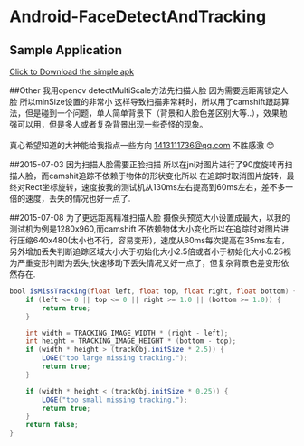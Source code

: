 # Android-FaceDetectAndTracking

## Sample Application
<a href="https://raw.githubusercontent.com/guojunyi/Android-FaceDetectAndTracking
/master/apk/FaceDetectAndTracking.apk" target="_blank" title="Download From Google Play">Click to Download the simple apk</a>

##Other
我用opencv detectMultiScale方法先扫描人脸 因为需要远距离锁定人脸 所以minSize设置的非常小 这样导致扫描非常耗时，所以用了camshift跟踪算法，但是碰到一个问题，单人简单背景下（背景和人脸色差区别大等..），效果勉强可以用，但是多人或者复杂背景出现一些奇怪的现象。</br></br>
真心希望知道的大神能给我指点一些方向 1413111736@qq.com 不胜感激 :blush:

##2015-07-03
因为扫描人脸需要正脸扫描 所以在jni对图片进行了90度旋转再扫描人脸，而camshit追踪不依赖于物体的形状变化所以
在追踪时取消图片旋转，最终对Rect坐标旋转，速度按我的测试机从130ms左右提高到60ms左右，差不多一倍的速度，丢失的情况也好一点了.


##2015-07-08
为了更远距离精准扫描人脸 摄像头预览大小设置成最大，以我的测试机为例是1280x960,而camshift 不依赖物体大小变化所以在追踪时对图片进行压缩640x480(太小也不行，容易变形)，速度从60ms每次提高在35ms左右，
另外增加丢失判断追踪区域大小大于初始化大小2.5倍或者小于初始化大小0.25视为严重变形判断为丢失,快速移动下丢失情况又好一点了，但复杂背景色差变形依然存在.
``` java
bool isMissTracking(float left, float top, float right, float bottom) {
	if (left <= 0 || top <= 0 || right >= 1.0 || (bottom >= 1.0)) {
		return true;
	}

	int width = TRACKING_IMAGE_WIDTH * (right - left);
	int height = TRACKING_IMAGE_HEIGHT * (bottom - top);
	if (width * height > (trackObj.initSize * 2.5)) {
		LOGE("too large missing tracking.");
		return true;
	}

	if (width * height < (trackObj.initSize * 0.25)) {
		LOGE("too small missing tracking.");
		return true;
	}
	return false;
}
``` 

